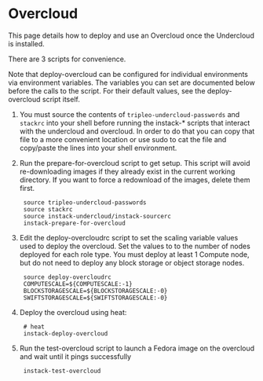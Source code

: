 Overcloud
=========
This page details how to deploy and use an Overcloud once the Undercloud is
installed.

There are 3 scripts for convenience.

Note that deploy-overcloud can be configured for individual environments via
environment variables. The variables you can set are documented below before
the calls to the script. For their default values, see the deploy-overcloud
script itself.

1. You must source the contents of `tripleo-undercloud-passwords` and `stackrc` into your shell before running the 
   instack-* scripts that interact with the undercloud and overcloud. In order to do that
   you can copy that file to a more convenient location or use sudo to cat the file and copy/paste
   the lines into your shell environment.

1. Run the prepare-for-overcloud script to get setup. This script will avoid
re-downloading images if they already exist in the current working directory.
If you want to force a redownload of the images, delete them first.

        source tripleo-undercloud-passwords
        source stackrc
        source instack-undercloud/instack-sourcerc
        instack-prepare-for-overcloud


1. Edit the deploy-overcloudrc script to set the scaling variable values used to deploy
the overcloud. Set the values to to the number of nodes deployed for each role type. You must deploy
   at least 1 Compute node, but do not need to deploy any block storage or object storage nodes.
   

        source deploy-overcloudrc
        COMPUTESCALE=${COMPUTESCALE:-1}
        BLOCKSTORAGESCALE=${BLOCKSTORAGESCALE:-0}
        SWIFTSTORAGESCALE=${SWIFTSTORAGESCALE:-0}

1. Deploy the overcloud using heat:

        # heat
        instack-deploy-overcloud


1. Run the test-overcloud script to launch a Fedora image on the overcloud and
wait until it pings successfully

        instack-test-overcloud

